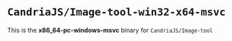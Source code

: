 # `CandriaJS/Image-tool-win32-x64-msvc`

This is the **x86_64-pc-windows-msvc** binary for `CandriaJS/Image-tool`
